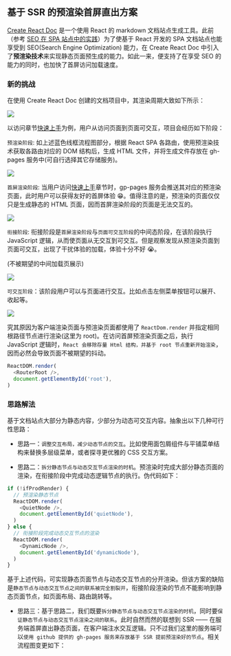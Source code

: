<!--
abbrlink: g3v1c5bq
-->

## 基于 SSR 的预渲染首屏直出方案

[Create React Doc](https://github.com/MuYunyun/create-react-doc) 是一个使用 React 的 markdown 文档站点生成工具。此前（参考 [SEO 在 SPA 站点中的实践](http://muyunyun.cn/blog/ettzfags/)）为了使基于 React 开发的 SPA 文档站点也能享受到 SEO(Search Engine Optimization) 能力，在 Create React Doc 中引入了**预渲染技术**来实现静态页面预生成的能力。如此一来，便支持了在享受 SEO 的能力的同时，也加快了首屏访问加载速度。

### 新的挑战

在使用 Create React Doc 创建的文档项目中，其渲染周期大致如下所示：

![](http://with.muyunyun.cn/7f7c6ab865547639df62164f53086c78.jpg)

以访问章节[快速上手](http://muyunyun.cn/create-react-doc/290a4219/)为例，用户从访问页面到页面可交互，项目会经历如下阶段：

`预渲染阶段`: 如上述蓝色线框流程图部分，根据 React SPA 各路由，使用预渲染技术获取各路由对应的 DOM 结构后，生成 HTML 文件，并将生成文件存放在 gh-pages 服务中(可自行选择其它存储服务)。

![](http://with.muyunyun.cn/4eaf5b05769b838bbe470176cf22e246.jpg-400)

`首屏渲染阶段`: 当用户访问[快速上手](http://muyunyun.cn/create-react-doc/290a4219/)章节时，gp-pages 服务会推送其对应的预渲染页面，此时用户可以获得友好的首屏体验 😁。值得注意的是，预渲染的页面仅仅只是生成静态的 HTML 页面，因而首屏渲染阶段的页面是无法交互的。

![](http://with.muyunyun.cn/29a0df7a6788a1781c87d6bf4a35deae.jpg)

`衔接阶段`: 衔接阶段是`首屏渲染阶段`与`页面可交互阶段`的中间态阶段，在该阶段执行 JavaScript 逻辑，从而使页面从无交互到可交互。但是观察发现从预渲染页面到页面可交互，出现了干扰体验的加载，体验十分不好 😭。

(不被期望的中间加载页展示)

![](http://with.muyunyun.cn/56d89fdc818925754251729e0b61ba2c.jpg)

`可交互阶段`：该阶段用户可以与页面进行交互。比如点击左侧菜单按钮可以展开、收起等。

![](http://with.muyunyun.cn/35a856670eb3f676f37a558e2be0d093.jpg)

究其原因为客户端渲染页面与预渲染页面都使用了 `ReactDom.render` 并指定相同根路径节点进行渲染(这里为 root)。在访问首屏预渲染页面之后，执行 JavaScript 逻辑时，`React 会移除存量 Html 结构，并基于 root 节点重新开始渲染`，因而必然会导致页面不被期望的抖动。

```js
ReactDOM.render(
  <RouterRoot />,
  document.getElementById('root'),
)
```

### 思路解法

基于文档站点大部分为静态内容，少部分为动态可交互内容。抽象出以下几种可行性思路：

* 思路一：`调整交互布局，减少动态节点的交互`。比如使用面包屑组件与平铺菜单结构来替换多层级菜单，或者探寻更优雅的 CSS 交互方案。

* 思路二：`拆分静态节点与动态交互节点渲染的时机`。预渲染时完成大部分静态页面的渲染，在衔接阶段中完成动态逻辑节点的执行。伪代码如下：

```js
if (!ifProdRender) {
  // 预渲染静态节点
  ReactDOM.render(
    <QuietNode />,
    document.getElementById('quietNode'),
  )
} else {
  // 衔接阶段完成动态交互节点的渲染
  ReactDOM.render(
    <DynamicNode />,
    document.getElementById('dynamicNode'),
  )
}
```

基于上述代码，可实现静态页面节点与动态交互节点的分开渲染。但该方案的缺陷是`静态节点与动态交互节点之间的联系被完全割裂开`，衔接阶段渲染的节点不能影响到静态页面节点，如页面布局、路由跳转等。

* 思路三：基于思路二，我们既要`拆分静态节点与动态交互节点渲染的时机`，同时要`保证静态节点与动态交互节点渲染之间的联系`。此时自然而然的联想到 SSR —— 在服务端首屏直出静态页面，在客户端注水交互逻辑。只不过我们这里的服务端可以`使用 github 提供的 gh-pages 服务来存放基于 SSR 提前预渲染好的节点`。相关流程图变更如下：

